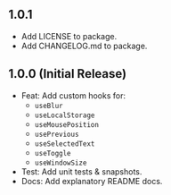 ## 1.0.1

- Add LICENSE to package.
- Add CHANGELOG.md to package.

## 1.0.0 (Initial Release)

- Feat: Add custom hooks for:
  - `useBlur`
  - `useLocalStorage`
  - `useMousePosition`
  - `usePrevious`
  - `useSelectedText`
  - `useToggle`
  - `useWindowSize`
- Test: Add unit tests & snapshots.
- Docs: Add explanatory README docs.
